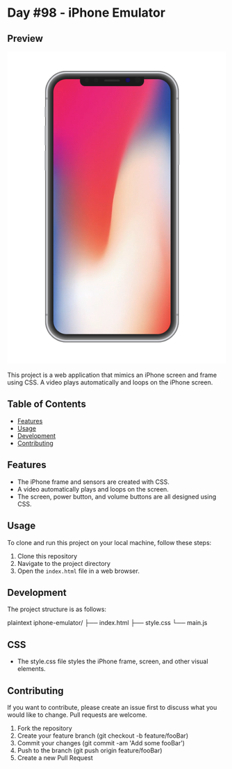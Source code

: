 # Day #98 - iPhone Emulator

## Preview

![Project Screenshot](screenshot.png)

This project is a web application that mimics an iPhone screen and frame using CSS. A video plays automatically and loops on the iPhone screen.

## Table of Contents

- [Features](#features)
- [Usage](#usage)
- [Development](#development)
- [Contributing](#contributing)

## Features

- The iPhone frame and sensors are created with CSS.
- A video automatically plays and loops on the screen.
- The screen, power button, and volume buttons are all designed using CSS.

## Usage

To clone and run this project on your local machine, follow these steps:

1. Clone this repository
2. Navigate to the project directory
3. Open the `index.html` file in a web browser.

## Development

The project structure is as follows:

plaintext
iphone-emulator/
├── index.html
├── style.css
└── main.js

## CSS

- The style.css file styles the iPhone frame, screen, and other visual elements.

## Contributing

If you want to contribute, please create an issue first to discuss what you would like to change. Pull requests are welcome.

1. Fork the repository
2. Create your feature branch (git checkout -b feature/fooBar)
3. Commit your changes (git commit -am 'Add some fooBar')
4. Push to the branch (git push origin feature/fooBar)
5. Create a new Pull Request
